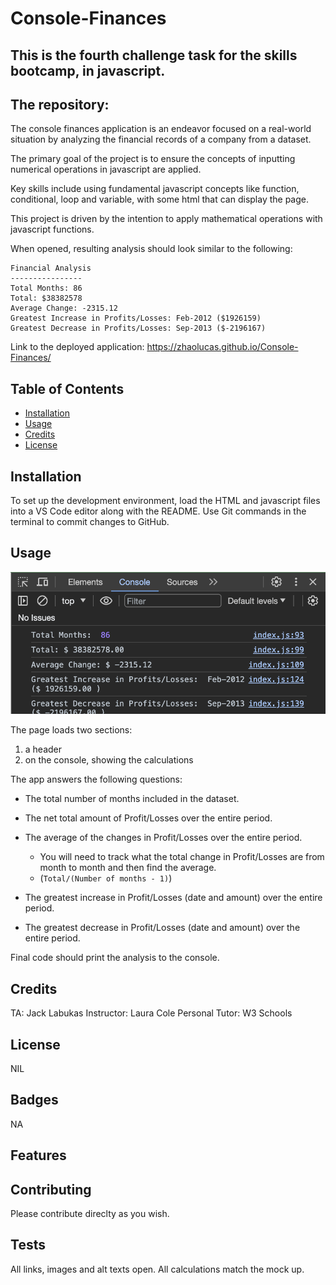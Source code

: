 # Console-Finances
## This is the fourth challenge task for the skills bootcamp, in javascript. 

## The repository: 

The console finances application is an endeavor focused on a real-world situation by analyzing the financial records of a company from a dataset. 

The primary goal of the project is to ensure the concepts of inputting numerical operations in javascript are applied. 

Key skills include using fundamental javascript concepts like function, conditional, loop and variable, with some html that can display the page. 

This project is driven by the intention to apply mathematical operations with javascript functions. 

When opened, resulting analysis should look similar to the following:

  ```text
  Financial Analysis 
  ----------------
  Total Months: 86
  Total: $38382578
  Average Change: -2315.12
  Greatest Increase in Profits/Losses: Feb-2012 ($1926159)
  Greatest Decrease in Profits/Losses: Sep-2013 ($-2196167)
  ```

Link to the deployed application: https://zhaolucas.github.io/Console-Finances/

## Table of Contents

* [Installation](#installation)
* [Usage](#usage)
* [Credits](#credits)
* [License](#license)

## Installation

To set up the development environment, load the HTML and javascript files into a VS Code editor along with the README. Use Git commands in the terminal to commit changes to GitHub.

## Usage 

![Alt text](<images/Screenshot 2023-12-08 at 18.35.07.png>)

The page loads two sections: 
1) a header 
2) on the console, showing the calculations 

The app answers the following questions: 
* The total number of months included in the dataset.

* The net total amount of Profit/Losses over the entire period.

* The average of the changes in Profit/Losses over the entire period.
  * You will need to track what the total change in Profit/Losses are from month to month and then find the average.
  * (`Total/(Number of months - 1)`)

* The greatest increase in Profit/Losses (date and amount) over the entire period.

* The greatest decrease in Profit/Losses (date and amount) over the entire period.

Final code should print the analysis to the console.

## Credits

TA: Jack Labukas
Instructor: Laura Cole
Personal Tutor: 
W3 Schools

## License

NIL 

## Badges

NA 

## Features

## Contributing

Please contribute direclty as you wish. 

## Tests

All links, images and alt texts open. All calculations match the mock up.

